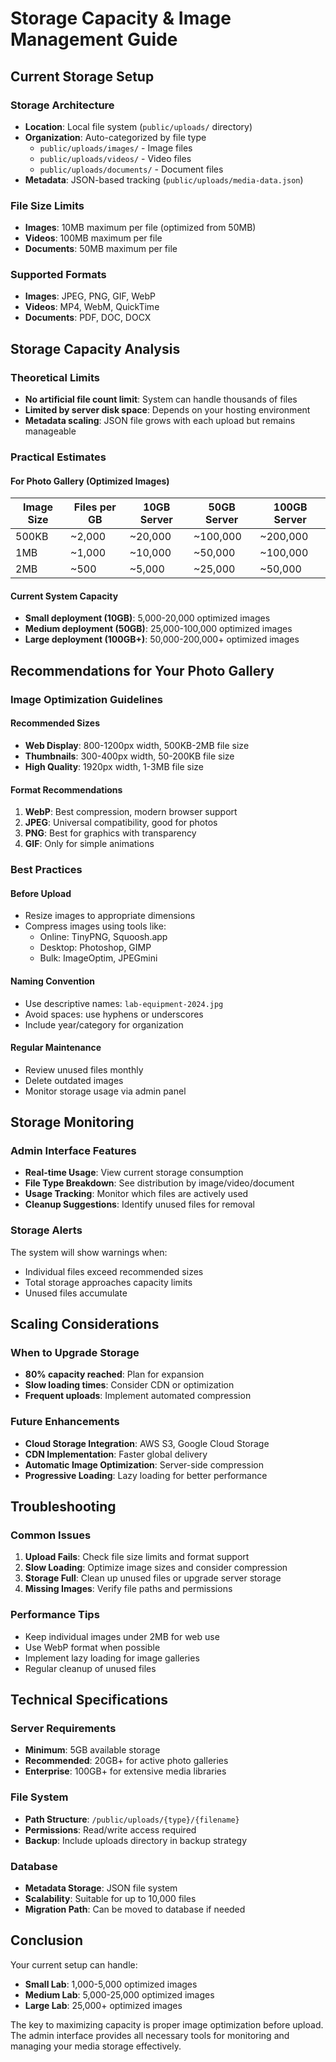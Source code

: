 # Storage Capacity & Image Management Guide

## Current Storage Setup

### **Storage Architecture**
- **Location**: Local file system (`public/uploads/` directory)
- **Organization**: Auto-categorized by file type
  - `public/uploads/images/` - Image files
  - `public/uploads/videos/` - Video files  
  - `public/uploads/documents/` - Document files
- **Metadata**: JSON-based tracking (`public/uploads/media-data.json`)

### **File Size Limits**
- **Images**: 10MB maximum per file (optimized from 50MB)
- **Videos**: 100MB maximum per file
- **Documents**: 50MB maximum per file

### **Supported Formats**
- **Images**: JPEG, PNG, GIF, WebP
- **Videos**: MP4, WebM, QuickTime
- **Documents**: PDF, DOC, DOCX

## Storage Capacity Analysis

### **Theoretical Limits**
- **No artificial file count limit**: System can handle thousands of files
- **Limited by server disk space**: Depends on your hosting environment
- **Metadata scaling**: JSON file grows with each upload but remains manageable

### **Practical Estimates**

#### **For Photo Gallery (Optimized Images)**
| Image Size | Files per GB | 10GB Server | 50GB Server | 100GB Server |
|------------|--------------|-------------|-------------|--------------|
| 500KB      | ~2,000       | ~20,000     | ~100,000    | ~200,000     |
| 1MB        | ~1,000       | ~10,000     | ~50,000     | ~100,000     |
| 2MB        | ~500         | ~5,000      | ~25,000     | ~50,000      |

#### **Current System Capacity**
- **Small deployment (10GB)**: 5,000-20,000 optimized images
- **Medium deployment (50GB)**: 25,000-100,000 optimized images  
- **Large deployment (100GB+)**: 50,000-200,000+ optimized images

## Recommendations for Your Photo Gallery

### **Image Optimization Guidelines**

#### **Recommended Sizes**
- **Web Display**: 800-1200px width, 500KB-2MB file size
- **Thumbnails**: 300-400px width, 50-200KB file size
- **High Quality**: 1920px width, 1-3MB file size

#### **Format Recommendations**
1. **WebP**: Best compression, modern browser support
2. **JPEG**: Universal compatibility, good for photos
3. **PNG**: Best for graphics with transparency
4. **GIF**: Only for simple animations

### **Best Practices**

#### **Before Upload**
- Resize images to appropriate dimensions
- Compress images using tools like:
  - Online: TinyPNG, Squoosh.app
  - Desktop: Photoshop, GIMP
  - Bulk: ImageOptim, JPEGmini

#### **Naming Convention**
- Use descriptive names: `lab-equipment-2024.jpg`
- Avoid spaces: use hyphens or underscores
- Include year/category for organization

#### **Regular Maintenance**
- Review unused files monthly
- Delete outdated images
- Monitor storage usage via admin panel

## Storage Monitoring

### **Admin Interface Features**
- **Real-time Usage**: View current storage consumption
- **File Type Breakdown**: See distribution by image/video/document
- **Usage Tracking**: Monitor which files are actively used
- **Cleanup Suggestions**: Identify unused files for removal

### **Storage Alerts**
The system will show warnings when:
- Individual files exceed recommended sizes
- Total storage approaches capacity limits
- Unused files accumulate

## Scaling Considerations

### **When to Upgrade Storage**
- **80% capacity reached**: Plan for expansion
- **Slow loading times**: Consider CDN or optimization
- **Frequent uploads**: Implement automated compression

### **Future Enhancements**
- **Cloud Storage Integration**: AWS S3, Google Cloud Storage
- **CDN Implementation**: Faster global delivery
- **Automatic Image Optimization**: Server-side compression
- **Progressive Loading**: Lazy loading for better performance

## Troubleshooting

### **Common Issues**
1. **Upload Fails**: Check file size limits and format support
2. **Slow Loading**: Optimize image sizes and consider compression
3. **Storage Full**: Clean up unused files or upgrade server storage
4. **Missing Images**: Verify file paths and permissions

### **Performance Tips**
- Keep individual images under 2MB for web use
- Use WebP format when possible
- Implement lazy loading for image galleries
- Regular cleanup of unused files

## Technical Specifications

### **Server Requirements**
- **Minimum**: 5GB available storage
- **Recommended**: 20GB+ for active photo galleries
- **Enterprise**: 100GB+ for extensive media libraries

### **File System**
- **Path Structure**: `/public/uploads/{type}/{filename}`
- **Permissions**: Read/write access required
- **Backup**: Include uploads directory in backup strategy

### **Database**
- **Metadata Storage**: JSON file system
- **Scalability**: Suitable for up to 10,000 files
- **Migration Path**: Can be moved to database if needed

## Conclusion

Your current setup can handle:
- **Small Lab**: 1,000-5,000 optimized images
- **Medium Lab**: 5,000-25,000 optimized images
- **Large Lab**: 25,000+ optimized images

The key to maximizing capacity is proper image optimization before upload. The admin interface provides all necessary tools for monitoring and managing your media storage effectively.
